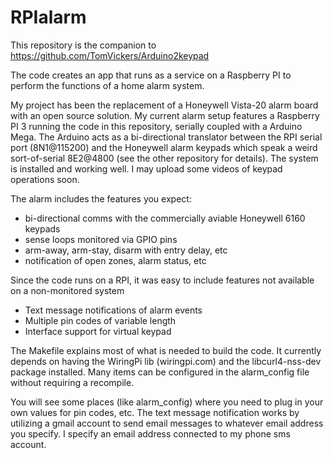 # RPIalarm
This repository is the companion to https://github.com/TomVickers/Arduino2keypad

The code creates an app that runs as a service on a Raspberry PI to perform the functions of a home alarm system.  

My project has been the replacement of a Honeywell Vista-20 alarm board with an open source solution.  My current alarm setup features a Raspberry PI 3 running the code in this repository, serially coupled with a Arduino Mega.  The Arduino acts as a bi-directional translator between the RPI serial port (8N1@115200) and the Honeywell alarm keypads which speak a weird sort-of-serial 8E2@4800 (see the other repository for details).  The system is installed and working well.  I may upload some videos of keypad operations soon.

The alarm includes the features you expect: 
 - bi-directional comms with the commercially aviable Honeywell 6160 keypads
 - sense loops monitored via GPIO pins
 - arm-away, arm-stay, disarm with entry delay, etc
 - notification of open zones, alarm status, etc

Since the code runs on a RPI, it was easy to include features not available on a non-monitored system
 - Text message notifications of alarm events
 - Multiple pin codes of variable length
 - Interface support for virtual keypad 
 
The Makefile explains most of what is needed to build the code.  It currently depends on having the WiringPi lib (wiringpi.com) and the libcurl4-nss-dev package installed.  Many items can be configured in the alarm_config file without requiring a recompile.

You will see some places (like alarm_config) where you need to plug in your own values for pin codes, etc.  The text message notification works by utilizing a gmail account to send email messages to whatever email address you specify.  I specify an email address connected to my phone sms account.
